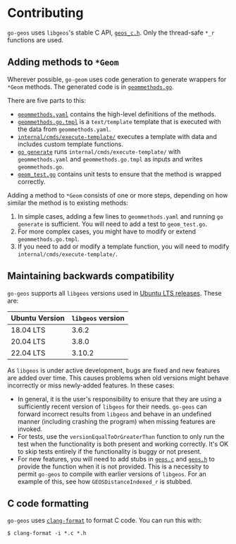# Contributing

`go-geos` uses `libgeos`'s stable C API,
[`geos_c.h`](http://libgeos.org/doxygen/geos__c_8h.html). Only the thread-safe
`*_r` functions are used.

## Adding methods to `*Geom`

Wherever possible, `go-geom` uses code generation to generate wrappers for
`*Geom` methods. The generated code is in
[`geommethods.go`](https://github.com/twpayne/go-geos/blob/master/geommethods.go).

There are five parts to this:

* [`geommethods.yaml`](https://github.com/twpayne/go-geos/blob/master/geommethods.yaml)
  contains the high-level definitions of the methods.
* [`geommethods.go.tmpl`](https://github.com/twpayne/go-geos/blob/master/geommethods.go.tmpl)
  is a `text/template` template that is executed with the data from
  `geommethods.yaml`.
* [`internal/cmds/execute-template/`](https://github.com/twpayne/go-geos/tree/master/internal/cmds/execute-template)
  executes a template with data and includes custom template functions.
* [`go generate`](https://go.dev/blog/generate) runs
  `internal/cmds/execute-template/` with `geommethods.yaml` and
  `geommethods.go.tmpl` as inputs and writes `geommethods.go`.
* [`geom_test.go`](https://github.com/twpayne/go-geos/blob/master/geos_test.go)
  contains unit tests to ensure that the method is wrapped correctly.

Adding a method to `*Geom` consists of one or more steps, depending on how
similar the method is to existing methods:

1. In simple cases, adding a few lines to `geommethods.yaml` and running `go
   generate` is sufficient. You will need to add a test to `geom_test.go`.
2. For more complex cases, you might have to modify or extend
   `geommethods.go.tmpl`.
3. If you need to add or modify a template function, you will need to modify
   `internal/cmds/execute-template/`.
   
## Maintaining backwards compatibility

`go-geos` supports all `libgeos` versions used in [Ubuntu LTS
releases](https://ubuntu.com/about/release-cycle). These are:

| Ubuntu Version | `libgeos` version |
| -------------- | ----------------- |
| 18.04 LTS      | 3.6.2             |
| 20.04 LTS      | 3.8.0             |
| 22.04 LTS      | 3.10.2            |

As `libgeos` is under active development, bugs are fixed and new features are
added over time. This causes problems when old versions might behave incorrectly
or miss newly-added features. In these cases:

* In general, it is the user's responsibility to ensure that they are using a
  sufficiently recent version of `libgeos` for their needs. `go-geos` can
  forward incorrect results from `libgeos` and behave in an undefined manner
  (including crashing the program) when missing features are invoked.
* For tests, use the `versionEqualToOrGreaterThan` function to only run the test
  when the functionality is both present and working correctly. It's OK to skip
  tests entirely if the functionality is buggy or not present.
* For new features, you will need to add stubs in
  [`geos.c`](https://github.com/twpayne/go-geos/blob/master/geos.c) and
  [`geos.h`](https://github.com/twpayne/go-geos/blob/master/geos.h) to provide
  the function when it is not provided. This is a necessity to permit `go-geos`
  to compile with earlier versions of `libgeos`. For an example of this, see how
  `GEOSDistanceIndexed_r` is stubbed.
  

## C code formatting

`go-geos` uses [`clang-format`](https://clang.llvm.org/docs/ClangFormat.html) to
format C code. You can run this with:

```console
$ clang-format -i *.c *.h
```